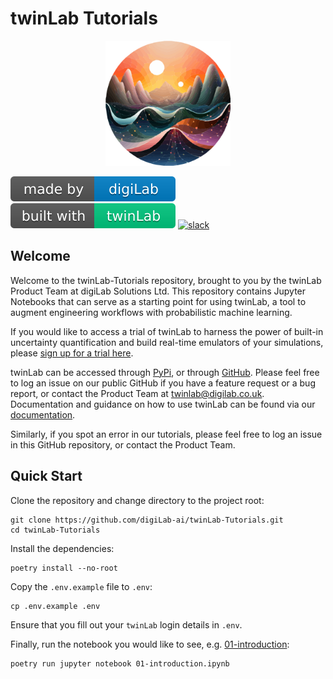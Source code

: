 # twinLab Tutorials

<p align="center">
    <!-- <img src="./resources/images/logo.svg" width="200" height="200" /> -->
    <img src="./resources/images/twinLab.svg" width="200" height="200"/>
</p>

![digiLab](./resources/images/digiLab_badge.svg) ![twinLab](./resources/images/twinLab_badge.svg) [![slack](https://img.shields.io/badge/slack-@digilabglobal-purple.svg?logo=slack)](https://digilabglobal.slack.com)

## Welcome

Welcome to the twinLab-Tutorials repository, brought to you by the twinLab Product Team at digiLab Solutions Ltd. This repository contains Jupyter Notebooks that can serve as a starting point for using twinLab, a tool to augment engineering workflows with probabilistic machine learning.

If you would like to access a trial of twinLab to harness the power of built-in uncertainty quantification and build real-time emulators of your simulations, please [sign up for a trial here](https://www.digilab.co.uk/contact).

twinLab can be accessed through [PyPi](https://pypi.org/project/twinlab/), or through [GitHub](https://github.com/digiLab-ai/twinLab-Interface). Please feel free to log an issue on our public GitHub if you have a feature request or a bug report, or contact the Product Team at twinlab@digilab.co.uk. Documentation and guidance on how to use twinLab can be found via our [documentation](https://twinlab.ai/).

Similarly, if you spot an error in our tutorials, please feel free to log an issue in this GitHub repository, or contact the Product Team.

## Quick Start

Clone the repository and change directory to the project root:

```shell
git clone https://github.com/digiLab-ai/twinLab-Tutorials.git
cd twinLab-Tutorials
```

Install the dependencies:

```shell
poetry install --no-root
```

Copy the `.env.example` file to `.env`:

```shell
cp .env.example .env
```

Ensure that you fill out your `twinLab` login details in `.env`.

Finally, run the notebook you would like to see, e.g. [01-introduction](./01-introduction.ipynb):

```shell
poetry run jupyter notebook 01-introduction.ipynb
```
